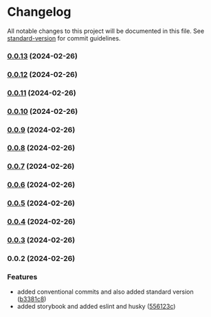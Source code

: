 # Changelog

All notable changes to this project will be documented in this file. See [standard-version](https://github.com/conventional-changelog/standard-version) for commit guidelines.

### [0.0.13](https://github.com/imran-codes/react-component-library/compare/v0.0.12...v0.0.13) (2024-02-26)

### [0.0.12](https://github.com/imran-codes/react-component-library/compare/v0.0.11...v0.0.12) (2024-02-26)

### [0.0.11](https://github.com/imran-codes/react-component-library/compare/v0.0.10...v0.0.11) (2024-02-26)

### [0.0.10](https://github.com/imran-codes/react-component-library/compare/v0.0.9...v0.0.10) (2024-02-26)

### [0.0.9](https://github.com/imran-codes/react-component-library/compare/v0.0.8...v0.0.9) (2024-02-26)

### [0.0.8](https://github.com/imran-codes/react-component-library/compare/v0.0.7...v0.0.8) (2024-02-26)

### [0.0.7](https://github.com/imran-codes/react-component-library/compare/v0.0.6...v0.0.7) (2024-02-26)

### [0.0.6](https://github.com/imran-codes/react-component-library/compare/v0.0.5...v0.0.6) (2024-02-26)

### [0.0.5](https://github.com/imran-codes/react-component-library/compare/v0.0.4...v0.0.5) (2024-02-26)

### [0.0.4](https://github.com/imran-codes/react-component-library/compare/v0.0.3...v0.0.4) (2024-02-26)

### [0.0.3](https://github.com/imran-codes/react-component-library/compare/v0.0.2...v0.0.3) (2024-02-26)

### 0.0.2 (2024-02-26)


### Features

* added conventional commits and also added standard version ([b3381c8](https://github.com/imran-codes/react-component-library/commit/b3381c8ab10404b4232a2efdb8c0a49437ead5b3))
* added storybook and added eslint and husky ([556123c](https://github.com/imran-codes/react-component-library/commit/556123c3c4f7577550d3a28ccb51d8e9e725369e))

